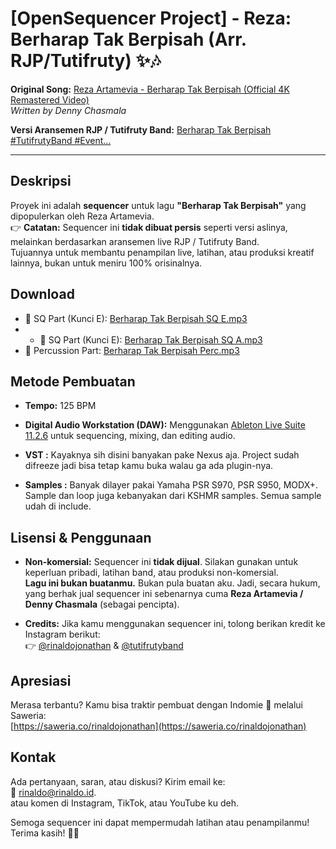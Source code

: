 # [OpenSequencer Project] - Reza: Berharap Tak Berpisah (Arr. RJP/Tutifruty) ✨🎶

**Original Song:** [Reza Artamevia - Berharap Tak Berpisah (Official 4K Remastered Video)](https://www.youtube.com/watch?v=luuLltBSqA0)  
*Written by Denny Chasmala*

**Versi Aransemen RJP / Tutifruty Band:** [Berharap Tak Berpisah #TutifrutyBand #Event...](https://www.youtube.com/watch?v=yBzpQ2Z17gQ)

---

## Deskripsi

Proyek ini adalah **sequencer** untuk lagu **"Berharap Tak Berpisah"** yang dipopulerkan oleh Reza Artamevia.  
👉 **Catatan:** Sequencer ini **tidak dibuat persis** seperti versi aslinya, melainkan berdasarkan aransemen live RJP / Tutifruty Band.  
Tujuannya untuk membantu penampilan live, latihan, atau produksi kreatif lainnya, bukan untuk meniru 100% orisinalnya.

## Download
- 🔗 SQ Part (Kunci E): [Berharap Tak Berpisah SQ E.mp3](https://github.com/rinaldohack/opensq-tutifruty-berharap-tak-berpisah/raw/refs/heads/main/Berharap%20Tak%20Berpisah%20SQ%20E.mp3)
- - 🔗 SQ Part (Kunci E): [Berharap Tak Berpisah SQ A.mp3](https://github.com/rinaldohack/opensq-tutifruty-berharap-tak-berpisah/raw/refs/heads/main/Berharap%20Tak%20Berpisah%20SQ%20A.mp3)
- 🔗 Percussion Part: [Berharap Tak Berpisah Perc.mp3](https://github.com/rinaldohack/opensq-tutifruty-berharap-tak-berpisah/blob/main/Berharap%20Tak%20Berpisah%20Perc.mp3)

## Metode Pembuatan

- **Tempo:** 125 BPM

- **Digital Audio Workstation (DAW):** Menggunakan [Ableton Live Suite 11.2.6](https://www.ableton.com/en/) untuk sequencing, mixing, dan editing audio.
  
- **VST :**
  Kayaknya sih disini banyakan pake Nexus aja. Project sudah difreeze jadi bisa tetap kamu buka walau ga ada plugin-nya.
  
- **Samples :**
  Banyak dilayer pakai Yamaha PSR S970, PSR S950, MODX+. Sample dan loop juga kebanyakan dari KSHMR samples. Semua sample udah di include. 

## Lisensi & Penggunaan

- **Non-komersial:** Sequencer ini **tidak dijual**. Silakan gunakan untuk keperluan pribadi, latihan band, atau produksi non-komersial.  
  **Lagu ini bukan buatanmu.** Bukan pula buatan aku. Jadi, secara hukum, yang berhak jual sequencer ini sebenarnya cuma **Reza Artamevia / Denny Chasmala** (sebagai pencipta).
  
- **Credits:** Jika kamu menggunakan sequencer ini, tolong berikan kredit ke Instagram berikut:  
  👉 [@rinaldojonathan](https://www.instagram.com/rinaldojonathan) & [@tutifrutyband](https://www.instagram.com/tutifrutyband)

## Apresiasi

Merasa terbantu? Kamu bisa traktir pembuat dengan Indomie 🍜 melalui Saweria:  
[https://saweria.co/rinaldojonathan](https://saweria.co/rinaldojonathan)

## Kontak

Ada pertanyaan, saran, atau diskusi? Kirim email ke:  
📧 [rinaldo@rinaldo.id](mailto:rinaldo@rinaldo.id).  
atau komen di Instagram, TikTok, atau YouTube ku deh. 

Semoga sequencer ini dapat mempermudah latihan atau penampilanmu!  
Terima kasih! 🙏✨
